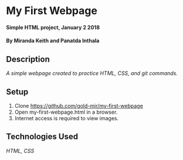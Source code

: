# My First Webpage

#### Simple HTML project, January 2 2018

#### By **Miranda Keith and Panatda Inthala**

## Description

*A simple webpage created to practice HTML, CSS, and git commands.*

## Setup
1. Clone https://github.com/gold-mir/my-first-webpage
2. Open my-first-webpage.html in a browser.
3. Internet access is required to view images.

## Technologies Used

*HTML, CSS*
